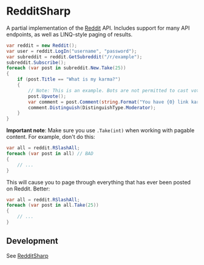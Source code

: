 # RedditSharp

A partial implementation of the [Reddit](http://reddit.com) API. Includes support for many API endpoints, as well as
LINQ-style paging of results.

```csharp
var reddit = new Reddit();
var user = reddit.LogIn("username", "password");
var subreddit = reddit.GetSubreddit("/r/example");
subreddit.Subscribe();
foreach (var post in subreddit.New.Take(25))
{
    if (post.Title == "What is my karma?")
    {
        // Note: This is an example. Bots are not permitted to cast votes automatically.
        post.Upvote();
        var comment = post.Comment(string.Format("You have {0} link karma!", post.Author.LinkKarma));
        comment.Distinguish(DistinguishType.Moderator);
    }
}
```

**Important note**: Make sure you use `.Take(int)` when working with pagable content. For example, don't do this:

```csharp
var all = reddit.RSlashAll;
foreach (var post in all) // BAD
{
    // ...
}
```

This will cause you to page through everything that has ever been posted on Reddit. Better:

```csharp
var all = reddit.RSlashAll;
foreach (var post in all.Take(25))
{
    // ...
}
```

## Development

See [RedditSharp](https://github.com/SirCmpwn/RedditSharp#redditsharp)
